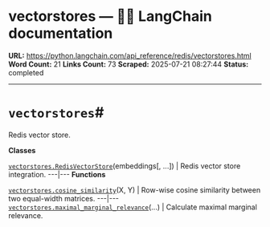 # vectorstores — 🦜🔗 LangChain  documentation

**URL:** https://python.langchain.com/api_reference/redis/vectorstores.html
**Word Count:** 21
**Links Count:** 73
**Scraped:** 2025-07-21 08:27:44
**Status:** completed

---

# `vectorstores`\#

Redis vector store.

**Classes**

[`vectorstores.RedisVectorStore`](https://python.langchain.com/api_reference/redis/vectorstores/langchain_redis.vectorstores.RedisVectorStore.html#langchain_redis.vectorstores.RedisVectorStore "langchain_redis.vectorstores.RedisVectorStore")\(embeddings\[, ...\]\) | Redis vector store integration.   ---|---      **Functions**

[`vectorstores.cosine_similarity`](https://python.langchain.com/api_reference/redis/vectorstores/langchain_redis.vectorstores.cosine_similarity.html#langchain_redis.vectorstores.cosine_similarity "langchain_redis.vectorstores.cosine_similarity")\(X, Y\) | Row-wise cosine similarity between two equal-width matrices.   ---|---   [`vectorstores.maximal_marginal_relevance`](https://python.langchain.com/api_reference/redis/vectorstores/langchain_redis.vectorstores.maximal_marginal_relevance.html#langchain_redis.vectorstores.maximal_marginal_relevance "langchain_redis.vectorstores.maximal_marginal_relevance")\(...\) | Calculate maximal marginal relevance.